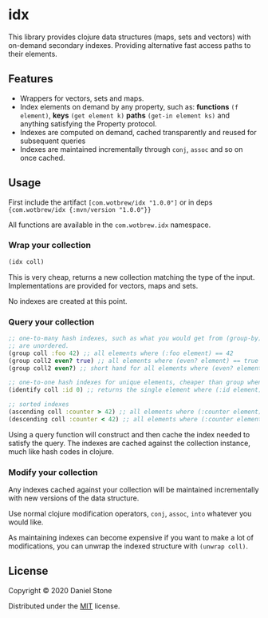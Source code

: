 # idx

This library provides clojure data structures (maps, sets and vectors) with on-demand secondary indexes. Providing 
alternative fast access paths to their elements.

## Features

- Wrappers for vectors, sets and maps.
- Index elements on demand by any property, such as: **functions** `(f element)`, **keys** `(get element k)` **paths** `(get-in element ks)` and anything satisfying the Property protocol.
- Indexes are computed on demand, cached transparently and reused for subsequent queries
- Indexes are maintained incrementally through `conj`, `assoc` and so on once cached.
  
## Usage

First include the artifact ```[com.wotbrew/idx "1.0.0"]``` or in deps `{com.wotbrew/idx {:mvn/version "1.0.0"}}`

All functions are available in the `com.wotbrew.idx` namespace.

### Wrap your collection

```clojure 
(idx coll)
```

This is very cheap, returns a new collection matching the type of the input. Implementations are provided for vectors, maps and sets.

No indexes are created at this point.

### Query your collection 

```clojure
;; one-to-many hash indexes, such as what you would get from (group-by). Unlike group-by the resulting sequences
;; are unordered.
(group coll :foo 42) ;; all elements where (:foo element) == 42
(group coll2 even? true) ;; all elements where (even? element) == true
(group coll2 even?) ;; short hand for all elements where (even? element) returns truthy.

;; one-to-one hash indexes for unique elements, cheaper than group when you have exactly one element for each value of the property.
(identify coll :id 0) ;; returns the single element where (:id element) == 0

;; sorted indexes 
(ascending coll :counter > 42) ;; all elements where (:counter element) > 42 in ascending order
(descending coll :counter < 42) ;; all elements where (:counter element) < 42 in descending order
```

Using a query function will construct and then cache the index needed to satisfy the query. The indexes are cached
against the collection instance, much like hash codes in clojure.

### Modify your collection

Any indexes cached against your collection will be maintained incrementally with new versions of the data structure.

Use normal clojure modification operators, `conj`, `assoc`, `into` whatever you would like.

As maintaining indexes can become expensive if you want to make a lot of modifications, you can unwrap the indexed structure
with `(unwrap coll)`.

## License

Copyright © 2020 Daniel Stone

Distributed under the [MIT](https://opensource.org/licenses/MIT) license.